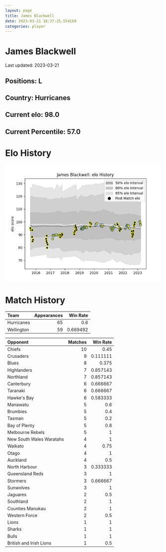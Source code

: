 ```yaml
---  
layout: page  
title: James Blackwell  
date: 2023-03-21 18:37:25.554169  
categories: player  
---
```

# James Blackwell


Last updated: 2023-03-21
## Positions: L

## Country: Hurricanes

## Current elo: 98.0

## Current Percentile: 57.0

# Elo History


![elo history](history_JamesBlackwell.png)
# Match History


| Team       |   Appearances |   Win Rate |
|:-----------|--------------:|-----------:|
| Hurricanes |            65 |   0.6      |
| Wellington |            59 |   0.669492 |

| Opponent                 |   Matches |   Win Rate |
|:-------------------------|----------:|-----------:|
| Chiefs                   |        10 |   0.45     |
| Crusaders                |         9 |   0.111111 |
| Blues                    |         8 |   0.375    |
| Highlanders              |         7 |   0.857143 |
| Northland                |         7 |   0.857143 |
| Canterbury               |         6 |   0.666667 |
| Taranaki                 |         6 |   0.666667 |
| Hawke's Bay              |         6 |   0.583333 |
| Manawatu                 |         5 |   0.6      |
| Brumbies                 |         5 |   0.4      |
| Tasman                   |         5 |   0.2      |
| Bay of Plenty            |         5 |   0.8      |
| Melbourne Rebels         |         5 |   1        |
| New South Wales Waratahs |         4 |   1        |
| Waikato                  |         4 |   0.75     |
| Otago                    |         4 |   1        |
| Auckland                 |         4 |   0.5      |
| North Harbour            |         3 |   0.333333 |
| Queensland Reds          |         3 |   1        |
| Stormers                 |         3 |   0.666667 |
| Sunwolves                |         3 |   1        |
| Jaguares                 |         2 |   0.5      |
| Southland                |         2 |   1        |
| Counties Manukau         |         2 |   1        |
| Western Force            |         2 |   0.5      |
| Lions                    |         1 |   1        |
| Sharks                   |         1 |   1        |
| Bulls                    |         1 |   1        |
| British and Irish Lions  |         1 |   0.5      |
